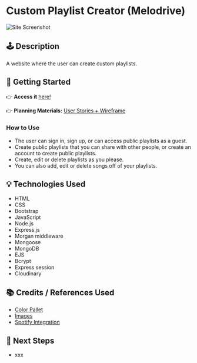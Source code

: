 # Custom Playlist Creator (Melodrive)

![Site Screenshot](./assets/screenshot.png)

## 🕹️ Description
A website where the user can create custom playlists.

## 🚀 Getting Started

👉 **Access it** [here!](site)

👉 **Planning Materials:**
 [User Stories + Wireframe](https://trello.com/b/xmNPFLI4/custom-playlist-creator)

### How to Use
- The user can sign in, sign up, or can access public playlists as a guest.
- Create public playlists that you can share with other people, or create an account to create public playlists.
- Create, edit or delete playlists as you please.
- You can also add, edit or delete songs off of your playlists.

## 💡 Technologies Used
- HTML
- CSS
- Bootstrap
- JavaScript
- Node.js
- Express.js
- Morgan middleware
- Mongoose
- MongoDB
- EJS
- Bcrypt
- Express session
- Cloudinary

## 📚 Credits / References Used
- [Color Pallet](https://colorhunt.co/palette/102e50f5c45ee78b48be3d2a)
- [Images](https://www.pexels.com/)
- [Spotify Integration](https://developer.spotify.com/documentation/web-api)


## 🚧 Next Steps
- xxx